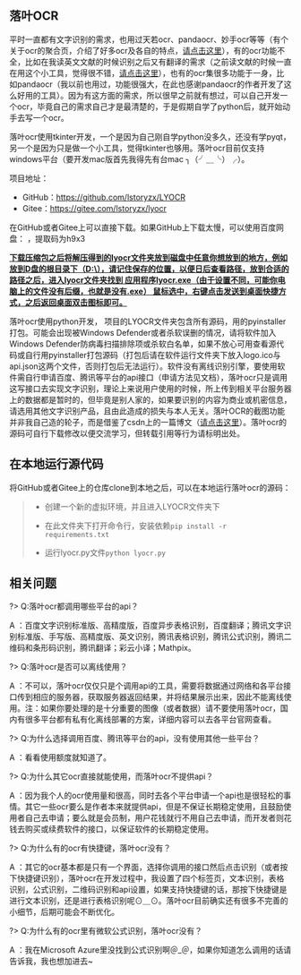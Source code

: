

## 落叶OCR

平时一直都有文字识别的需求，也用过天若ocr、pandaocr、妙手ocr等等（有个关于ocr的聚合页，介绍了好多ocr及各自的特点，[请点击这里](https://adzhp.cn/wen-zi-shi-bie.html)），有的ocr功能不全，比如在我读英文文献的时候识别之后又有翻译的需求（之前读文献的时候一直在用这个小工具，觉得很不错，[请点击这里](https://copytranslator.github.io/)），也有的ocr集很多功能于一身，比如pandaocr（我以前也用过，功能很强大，在此也感谢pandaocr的作者开发了这么好用的工具）。因为有这方面的需求，所以很早之前就有想过，可以自己开发一个ocr，毕竟自己的需求自己才是最清楚的，于是假期自学了python后，就开始动手去写一个ocr。

落叶ocr使用tkinter开发，一个是因为自己刚自学python没多久，还没有学pyqt，另一个是因为只是做一个小工具，觉得tkinter也够用。落叶ocr目前仅支持windows平台（要开发mac版首先我得先有台mac   ╮（╯＿╰）╭）。

项目地址：

- GitHub：https://github.com/lstoryzx/LYOCR
- Gitee：https://gitee.com/lstoryzx/lyocr

在GitHub或者Gitee上可以直接下载。如果GitHub上下载太慢，可以使用百度网盘： ，提取码为h9x3

**<u>下载压缩包之后将解压得到的lyocr文件夹放到磁盘中任意你想放到的地方，例如放到D盘的根目录下（D:\），请记住保存的位置，以便日后查看路径，放到合适的路径之后，进入lyocr文件夹找到    应用程序lyocr.exe（由于设置不同，可能你电脑上的文件没有后缀，也就是没有.exe） 鼠标选中，右键点击发送到桌面快捷方式，之后返回桌面双击图标即可。</u>**

落叶ocr使用python开发， 项目的LYOCR文件夹包含所有源码，用的pyinstaller打包。可能会出现被Windows Defender或者杀软误删的情况，请将软件加入Windows Defender防病毒扫描排除项或杀软白名单，如果不放心可用查看源代码或自行用pyinstaller打包源码（打包后请在软件运行文件夹下放入logo.ico与api.json这两个文件，否则打包后无法运行）。软件没有离线识别引擎，要使用软件需自行申请百度、腾讯等平台的api接口（申请方法见文档），落叶ocr只是调用这写接口去实现文字识别，理论上来说用户使用的时候，所上传到相关平台服务器上的数据都是暂时的，但毕竟是别人家的，如果要识别的内容为商业或机密信息，请选用其他文字识别产品，且由此造成的损失与本人无关。落叶OCR的截图功能并非我自己造的轮子，而是借鉴了csdn上的一篇博文（[请点击这里](https://blog.csdn.net/frostime/article/details/104798861?ops_request_misc=%257B%2522request%255Fid%2522%253A%2522161182293516780262512266%2522%252C%2522scm%2522%253A%252220140713.130102334.pc%255Fall.%2522%257D&request_id=161182293516780262512266&biz_id=0&utm_medium=distribute.pc_search_result.none-task-blog-2~all~first_rank_v2~rank_v29-27-104798861.pc_search_result_cache&utm_term=python%E6%88%AA%E5%9B%BE)）。落叶ocr的源码可自行下载修改以便交流学习，但转载引用等行为请标明出处。

## 在本地运行源代码

将GitHub或者Gitee上的仓库clone到本地之后，可以在本地运行落叶ocr的源码：

>+ 创建一个新的虚拟环境，并且进入LYOCR文件夹下
>
>+ 在此文件夹下打开命令行，安装依赖`pip install -r requirements.txt`
>
>+ 运行lyocr.py文件`python lyocr.py`

## 相关问题

?> Q:落叶ocr都调用哪些平台的api？

A ：百度文字识别标准版、高精度版，百度异步表格识别，百度翻译；腾讯文字识别标准版、手写版、高精度版、英文识别，腾讯表格识别，腾讯公式识别，腾讯二维码和条形码识别，腾讯翻译；彩云小译；Mathpix。

?> Q:落叶ocr是否可以离线使用？

A ：不可以，落叶ocr仅仅只是个调用api的工具，需要将数据通过网络和各平台接口传到相应的服务器，获取服务器返回结果，并将结果展示出来，因此不能离线使用。注：如果你要处理的是十分重要的图像（或者数据）请不要使用落叶ocr，国内有很多平台都有私有化离线部署的方案，详细内容可以去各平台官网查看。

?> Q:为什么选择调用百度、腾讯等平台的api，没有使用其他一些平台？

A ：看看使用额度就知道了。

?> Q:为什么其它ocr直接就能使用，而落叶ocr不提供api？

A ：因为我个人的ocr使用量和很高，同时去各个平台申请一个api也是很轻松的事情。其它一些ocr要么是作者本来就提供api，但是不保证长期稳定使用，且鼓励使用者自己去申请；要么就是会员制，用户花钱就行不用自己去申请，而开发者则花钱去购买或续费软件的接口，以保证软件的长期稳定使用。

?> Q:为什么有的ocr有快捷键，落叶ocr没有？

A ：其它的ocr基本都是只有一个界面，选择你调用的接口然后点击识别（或者按下快捷键识别），落叶ocr在开发过程中，我设置了四个标签页，文本识别，表格识别，公式识别，二维码识别和api设置，如果支持快捷键的话，那按下快捷键是进行文本识别，还是进行表格识别呢⊙＿⊙。落叶ocr目前确实还有很多不完善的小细节，后期可能会不断优化。

?> Q:为什么有的ocr里有微软公式识别，落叶ocr没有？

A ：我在Microsoft Azure里没找到公式识别啊＠_＠，如果你知道怎么调用的话请告诉我，我也想加进去~

